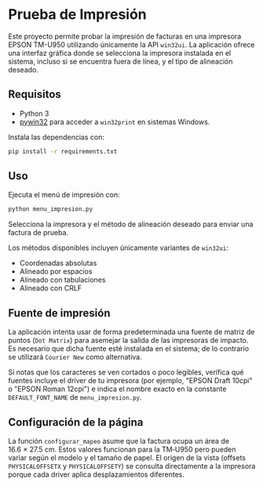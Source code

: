 # Prueba de Impresión

Este proyecto permite probar la impresión de facturas en una impresora
EPSON TM-U950 utilizando únicamente la API `win32ui`. La aplicación ofrece una
interfaz gráfica donde se selecciona la impresora instalada en el sistema,
incluso si se encuentra fuera de línea, y el tipo de alineación deseado.

## Requisitos

- Python 3
- [pywin32](https://pypi.org/project/pywin32/) para acceder a `win32print` en
  sistemas Windows.

Instala las dependencias con:

```bash
pip install -r requirements.txt
```

## Uso

Ejecuta el menú de impresión con:

```bash
python menu_impresion.py
```

Selecciona la impresora y el método de alineación deseado para enviar una
factura de prueba.

Los métodos disponibles incluyen únicamente variantes de `win32ui`:

- Coordenadas absolutas
- Alineado por espacios
- Alineado con tabulaciones
- Alineado con CRLF

## Fuente de impresión

La aplicación intenta usar de forma predeterminada una fuente de matriz de
puntos (`Dot Matrix`) para asemejar la salida de las impresoras de impacto.
Es necesario que dicha fuente esté instalada en el sistema; de lo contrario
se utilizará `Courier New` como alternativa.

Si notas que los caracteres se ven cortados o poco legibles, verifica qué
fuentes incluye el driver de tu impresora (por ejemplo, "EPSON Draft 10cpi" o
"EPSON Roman 12cpi") e indica el nombre exacto en la constante
`DEFAULT_FONT_NAME` de `menu_impresion.py`.

## Configuración de la página

La función `configurar_mapeo` asume que la factura ocupa un área de
16.6 × 27.5 cm. Estos valores funcionan para la TM‑U950 pero pueden variar
según el modelo y el tamaño de papel. El origen de la vista (offsets
`PHYSICALOFFSETX` y `PHYSICALOFFSETY`) se consulta directamente a la
impresora porque cada driver aplica desplazamientos diferentes.
